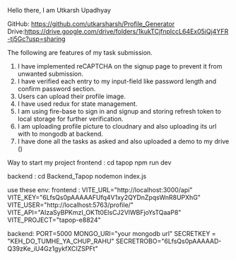 Hello there, I am Utkarsh Upadhyay

GitHub: https://github.com/utkarsharsh/Profile_Generator
Drive:https://drive.google.com/drive/folders/1kukTCjfnplccL64Ex05iQj4YFR-tj5Gc?usp=sharing

The following are features of my task submission.
1. I have implemented reCAPTCHA on the signup page to prevent it from unwanted
submission.
2. I have verified each entry to my input-field like password length and confirm password
section.
3. Users can upload their profile image.
4. I have used redux for state management.
5. I am using fire-base to sign in and signup and storing refresh token to local storage for further verification.
6. I am uploading profile picture to cloudnary and also uploading its url with to mongodb at backend.
7. I have done all the tasks as asked and also uploaded a demo to my drive ()

Way to start my project
frontend :
cd tapop
npm run dev

backend :
cd Backend_Tapop
nodemon index.js

use these env:
frontend :
VITE_URL="http://localhost:3000/api"
VITE_KEY="6LfsQs0pAAAAAFUfq4V1xy2QYDnZpqsWnR8UPXhG"
VITE_USER="http://localhost:5763/profile/"
VITE_API="AIzaSyBPKmzI_OKTt0ElsCJ2VlWBFjoYsTQaaP8"
VITE_PROJECT="tapop-e8824"

backend:
PORT=5000
MONGO_URI="your mongodb url"
SECRETKEY = "KEH_DO_TUMHE_YA_CHUP_RAHU" 
SECRETROBO="6LfsQs0pAAAAAD-Q39zKe_iU4Gz1gykfXCIZSPFt"
